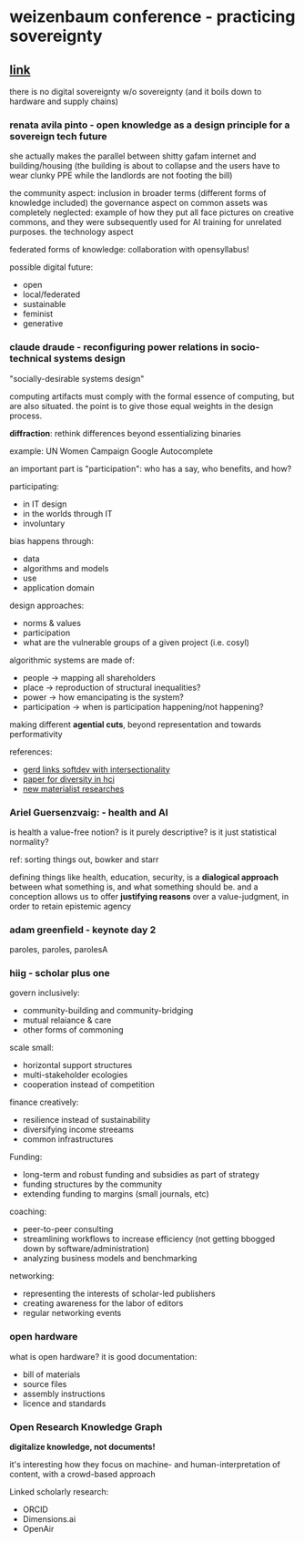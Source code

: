 # weizenbaum conference - practicing sovereignty

## [link](https://www.weizenbaum-conference.de)

there is no digital sovereignty w/o sovereignty (and it boils down to hardware and supply chains)

### renata avila pinto - open knowledge as a design principle for a sovereign tech future

she actually makes the parallel between shitty gafam internet and building/housing (the building is about to collapse and the users have to wear clunky PPE while the landlords are not footing the bill)

the community aspect: inclusion in broader terms (different forms of knowledge included)
the governance aspect on common assets was completely neglected: example of how they put all face pictures on creative commons, and they were subsequently used for AI training for unrelated purposes.
the technology aspect

federated forms of knowledge: collaboration with opensyllabus!

possible digital future:
- open
- local/federated
- sustainable
- feminist
- generative

### claude draude - reconfiguring power relations in socio-technical systems design

"socially-desirable systems design"

computing artifacts must comply with the formal essence of computing, but are also situated. the point is to give those equal weights in the design process.

__diffraction__: rethink differences beyond essentializing binaries

example: UN Women Campaign Google Autocomplete

an important part is "participation": who has a say, who benefits, and how?

participating:
- in IT design
- in the worlds through IT
- involuntary

bias happens through:
- data
- algorithms and models
- use
- application domain

design approaches:
- norms & values
- participation
- what are the vulnerable groups of a given project (i.e. cosyl)

algorithmic systems are made of:
- people -> mapping all shareholders
- place -> reproduction of structural inequalities?
- power -> how emancipating is the system?
- participation -> when is participation happening/not happening?

making different __agential cuts__, beyond representation and towards performativity

references:
- [gerd links softdev with intersectionality](https://www.gerd-model.com/)
- [paper for diversity in hci](https://link.springer.com/chapter/10.1007/978-3-030-78092-0_3)
- [new materialist researches](https://www.uni-kassel.de/forschung/en/iteg/veranstaltungen/nmi-2021)

### Ariel Guersenzvaig: - health and AI

is health a value-free notion? is it purely descriptive? is it just statistical normality?

ref: sorting things out, bowker and starr

defining things like health, education, security, is a __dialogical approach__ between what something is, and what something should be. and a conception allows us to offer __justifying reasons__ over a value-judgment, in order to retain epistemic agency

### adam greenfield - keynote day 2

paroles, paroles, parolesA

### hiig - scholar plus one

govern inclusively:
- community-building and community-bridging
- mutual relaiance & care
- other forms of commoning

scale small:
- horizontal support structures
- multi-stakeholder ecologies
- cooperation instead of competition

finance creatively:
- resilience instead of sustainability
- diversifying income streeams
- common infrastructures

Funding:
- long-term and robust funding and subsidies as part of strategy
- funding structures by the community
- extending funding to margins (small journals, etc)

coaching:
- peer-to-peer consulting
- streamlining workflows to increase efficiency (not getting bbogged down by software/administration)
- analyzing business models and benchmarking

networking:
- representing the interests of scholar-led publishers
- creating awareness for the labor of editors
- regular networking events

### open hardware

what is open hardware? it is good documentation:

- bill of materials
- source files
- assembly instructions
- licence and standards

### Open Research Knowledge Graph

__digitalize knowledge, not documents!__

it's interesting how they focus on machine- and human-interpretation of content, with a crowd-based approach


Linked scholarly research:
- ORCID
- Dimensions.ai
- OpenAir
